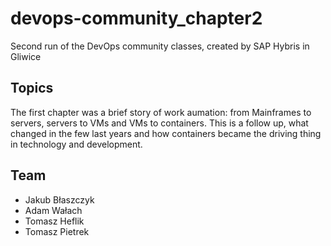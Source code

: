 # devops-community_chapter2
Second run of the DevOps community classes, created by SAP Hybris in Gliwice

## Topics
The first chapter was a brief story of work aumation: from Mainframes to servers, servers to VMs and VMs to containers. 
This is a follow up, what changed in the few last years and how containers became the driving thing in technology and development. 

## Team
* Jakub Błaszczyk
* Adam Wałach
* Tomasz Heflik
* Tomasz Pietrek
